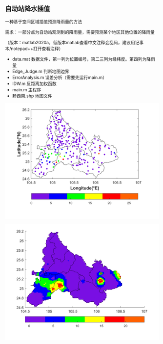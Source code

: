 ## 自动站降水插值

一种基于空间区域插值预测降雨量的方法

需求：一部分点为自动站观测到的降雨量，需要预测某个地区其他位置的降雨量

（版本：matlab2020a，低版本matlab查看中文注释会乱码，建议用记事本/notepad++打开查看注释）

- data.mat  数据文件，第一列为位置编号，第二三列为经纬度。第四列为降雨量
- Edge_Judge.m  判断地图边界
- ErrorAnalysis.m  误差分析（需要先运行main.m）
- IDW.m  反距离加权函数
- main.m 主程序
- 黔西南.shp 地图文件

![](/images/原数据.png)

![](/images/自然邻点插值.png)